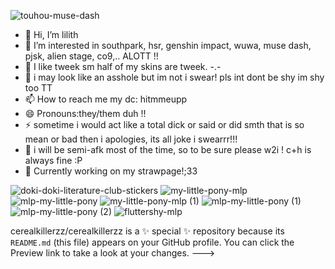 ![touhou-muse-dash](https://github.com/user-attachments/assets/8f0dda6c-dfbe-4540-accb-ceadb47b4780)


- 👋 Hi, I’m lilith
- 👀 I’m interested in southpark, hsr, genshin impact, wuwa, muse dash, pjsk, alien stage, co9,.. ALOTT !!
- 🌱 I like tweek sm half of my skins are tweek. -.-
- 💞️ i may look like an asshole but im not i swear! pls int dont be shy im shy too TT
- 📫 How to reach me my dc: hitmmeupp
- 😄 Pronouns:they/them duh !!
- ⚡ sometime i would act like a total dick or said or did smth that is so mean or bad then i apologies, its all joke i swearrr!!!
- 🍬 i will be semi-afk most of the time, so to be sure please w2i ! c+h is always fine :P
- 📎 Currently working on my strawpage!;33


![doki-doki-literature-club-stickers](https://github.com/user-attachments/assets/91d26d7a-25db-4594-a951-fdec2af89590) ![my-little-pony-mlp](https://github.com/user-attachments/assets/ac40fffe-9df2-4a4f-bc1d-194d459e8261) ![mlp-my-little-pony](https://github.com/user-attachments/assets/cc6bd89f-a6dd-41a8-ac10-362bacd7447a) ![my-little-pony-mlp (1)](https://github.com/user-attachments/assets/4cd2e962-3bef-4e4f-9bbc-9daca0543eeb) ![mlp-my-little-pony (1)](https://github.com/user-attachments/assets/328bb636-3feb-4ab8-8fd9-e9b15f600fbb) ![mlp-my-little-pony (2)](https://github.com/user-attachments/assets/0861b0ed-1743-4a1a-b247-416afd0c054a) ![fluttershy-mlp](https://github.com/user-attachments/assets/9c10f3c2-afd8-4829-86e5-c8de5c8f5198)







cerealkillerzz/cerealkillerzz is a ✨ special ✨ repository because its `README.md` (this file) appears on your GitHub profile.
You can click the Preview link to take a look at your changes.
--->

